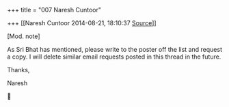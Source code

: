 +++
title = "007 Naresh Cuntoor"

+++
[[Naresh Cuntoor	2014-08-21, 18:10:37 [Source](https://groups.google.com/g/samskrita/c/2VF3Py4A_EE)]]



\[Mod. note\]  

As Sri Bhat has mentioned, please write to the poster off the list and request a copy. I will delete similar email requests posted in this thread in the future.  
  
Thanks,  

  

  

Naresh  



